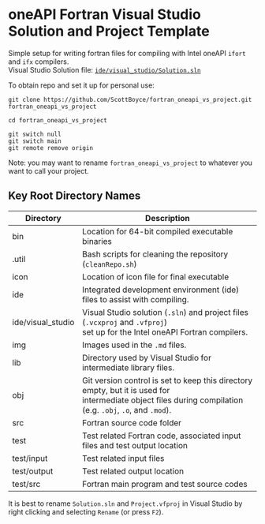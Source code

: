 
# oneAPI Fortran Visual Studio Solution and Project Template

Simple setup for writing fortran files for compiling with Intel oneAPI `ifort` and `ifx` compilers.  
Visual Studio Solution file: [`ide/visual_studio/Solution.sln`](ide/visual_studio/Solution.sln)

To obtain repo and set it up for personal use:

```
git clone https://github.com/ScottBoyce/fortran_oneapi_vs_project.git  fortran_oneapi_vs_project

cd fortran_oneapi_vs_project

git switch null
git switch main
git remote remove origin
```

Note: you may want to rename `fortran_oneapi_vs_project` to whatever you want to call your project.



## Key Root Directory Names

| Directory         | Description                                                  |
| ----------------- | ------------------------------------------------------------ |
| bin               | Location for 64-bit compiled executable binaries             |
| .util             | Bash scripts for cleaning the repository (`cleanRepo.sh`)    |
| icon              | Location of icon file for final executable                   |
| ide               | Integrated development environment (ide) files to assist with compiling. |
| ide/visual_studio | Visual Studio solution (`.sln`) and project files (`.vcxproj` and `.vfproj`) <br />set up for the Intel oneAPI Fortran compilers. |
| img               | Images used in the `.md` files.                              |
| lib               | Directory used by Visual Studio for intermediate library files. |
| obj               | Git version control is set to keep this directory empty, but it is used for<br />intermediate object files during compilation (e.g. `.obj`, `.o`, and `.mod`). |
| src               | Fortran source code folder                                   |
| test              | Test related Fortran code, associated input files and test output location |
| test/input        | Test related input files                                     |
| test/output       | Test related output location                                 |
| test/src          | Fortran main program and test source codes                   |

It is best to rename `Solution.sln` and `Project.vfproj` in Visual Studio by right clicking and selecting `Rename` (or press `F2`).
